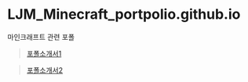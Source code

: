# LJM_Minecraft_portpolio.github.io

마인크래프트 관련 포폴
> [포폴소개서1](https://ljmroqortk.github.io/LJM_Minecraft_portpolio.github.io/)

> [포폴소개서2]()
